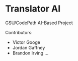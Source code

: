 # Translator AI

GSU/CodePath AI-Based Project

Contributors:
  - Victor Googe
  - Jordan Gaffney
  - Brandon Irving
  ...


